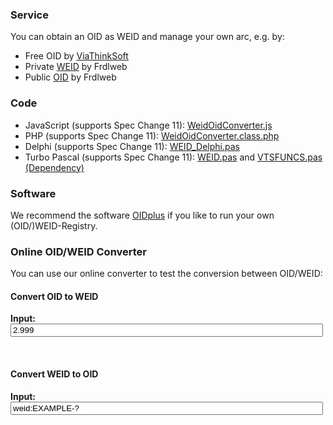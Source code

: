 <a name="service"></a>

### Service
You can obtain an OID as WEID and manage your own arc, e.g. by:
* Free OID by [ViaThinkSoft](https://oidplus.viathinksoft.com/oidplus/?goto=oidplus%3Acom.viathinksoft.freeoid)
* Private [WEID](https://registry.frdl.de/?goto=com.frdlweb.freeweid) by Frdlweb
* Public [OID](https://registry.frdl.de/?goto=oidplus%3Acom.viathinksoft.freeoid) by Frdlweb


<a name="code"></a>

### Code
* JavaScript (supports Spec Change 11): [WeidOidConverter.js](https://github.com/frdl/weid/blob/gh-pages/WeidOidConverter.js)
* PHP (supports Spec Change 11): [WeidOidConverter.class.php](https://github.com/danielmarschall/oidplus/blob/master/plugins/viathinksoft/objectTypes/oid/WeidOidConverter.class.php)
* Delphi (supports Spec Change 11): [WEID_Delphi.pas](https://github.com/danielmarschall/oidplus_dos/blob/master/WEID_Delphi.pas)
* Turbo Pascal (supports Spec Change 11): [WEID.pas](https://github.com/danielmarschall/oidplus_dos/blob/master/WEID.PAS) and [VTSFUNCS.pas (Dependency)](https://github.com/danielmarschall/oidplus_dos/blob/master/VTSFUNCS.PAS)


<a name="software"></a>

### Software
We recommend the software [OIDplus](https://oidplus.com/) if you like to run your own (OID/)WEID-Registry.

<a name="convert"></a>

### Online OID/WEID Converter
You can use our online converter to test the conversion between OID/WEID:

<h4>Convert OID to WEID</h4>
<p><b>Input:</b> <input type="text" value="2.999" name="oid" id="oid" oninput="oidInputChanged();" style="width:500px"></p>
<div id="weid2a"></div>
<div id="oid2a"></div>
<br>
<h4>Convert WEID to OID</h4>
<p><b>Input:</b> <input type="text" value="weid:EXAMPLE-?" name="weid" id="weid" oninput="weidInputChanged();" style="width:500px"></p>
<div id="weid2b"></div>
<div id="oid2b"></div>
<br><br>	

<!--
<a name="test"></a>
<h3>Online OID/WEID-Converter (Beta)</h3>
<p>You can use our online converter to test the conversion between OID/WEID:</p>
<frdlweb-oid2weid></frdlweb-oid2weid>
<br /><strong frdl-if-js-remove="2000">Loading...</strong>
<br /><br />
-->

<script>
oidInputChanged();
weidInputChanged();
</script>
<script>
